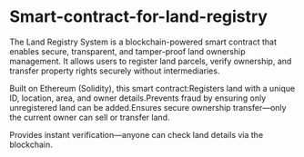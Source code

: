 # Smart-contract-for-land-registry

<p>The Land Registry System is a blockchain-powered smart contract that enables secure, transparent, and tamper-proof land ownership management. It allows users to register land parcels, verify ownership, and transfer property rights securely without intermediaries.</p>
<p>Built on Ethereum (Solidity), this smart contract:Registers land with a unique ID, location, area, and owner details.Prevents fraud by ensuring only unregistered land can be added.Ensures secure ownership transfer—only the current owner can sell or transfer land.</p>
<p>Provides instant verification—anyone can check land details via the blockchain.</p>
